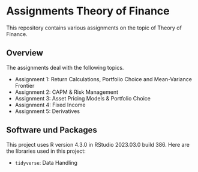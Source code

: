 # Assignments Theory of Finance

This repository contains various assignments on the topic of Theory of Finance.

## Overview

The assignments deal with the following topics.

- Assignment 1: Return Calculations, Portfolio Choice and Mean-Variance Frontier
- Assignment 2: CAPM & Risk Management
- Assignment 3: Asset Pricing Models & Portfolio Choice
- Assignment 4: Fixed Income
- Assignment 5: Derivatives

## Software und Packages

This project uses R version 4.3.0 in RStudio 2023.03.0 build 386. Here are the libraries used in this project:

- `tidyverse`: Data Handling

